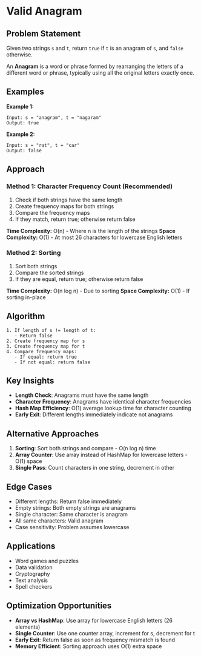 # Valid Anagram

## Problem Statement

Given two strings `s` and `t`, return `true` if `t` is an anagram of `s`, and `false` otherwise.

An **Anagram** is a word or phrase formed by rearranging the letters of a different word or phrase, typically using all the original letters exactly once.

## Examples

**Example 1:**
```
Input: s = "anagram", t = "nagaram"
Output: true
```

**Example 2:**
```
Input: s = "rat", t = "car"
Output: false
```

## Approach

### Method 1: Character Frequency Count (Recommended)
1. Check if both strings have the same length
2. Create frequency maps for both strings
3. Compare the frequency maps
4. If they match, return true; otherwise return false

**Time Complexity:** O(n) - Where n is the length of the strings
**Space Complexity:** O(1) - At most 26 characters for lowercase English letters

### Method 2: Sorting
1. Sort both strings
2. Compare the sorted strings
3. If they are equal, return true; otherwise return false

**Time Complexity:** O(n log n) - Due to sorting
**Space Complexity:** O(1) - If sorting in-place

## Algorithm

```
1. If length of s != length of t:
   - Return false
2. Create frequency map for s
3. Create frequency map for t
4. Compare frequency maps:
   - If equal: return true
   - If not equal: return false
```

## Key Insights

- **Length Check**: Anagrams must have the same length
- **Character Frequency**: Anagrams have identical character frequencies
- **Hash Map Efficiency**: O(1) average lookup time for character counting
- **Early Exit**: Different lengths immediately indicate not anagrams

## Alternative Approaches

1. **Sorting**: Sort both strings and compare - O(n log n) time
2. **Array Counter**: Use array instead of HashMap for lowercase letters - O(1) space
3. **Single Pass**: Count characters in one string, decrement in other

## Edge Cases

- Different lengths: Return false immediately
- Empty strings: Both empty strings are anagrams
- Single character: Same character is anagram
- All same characters: Valid anagram
- Case sensitivity: Problem assumes lowercase

## Applications

- Word games and puzzles
- Data validation
- Cryptography
- Text analysis
- Spell checkers

## Optimization Opportunities

- **Array vs HashMap**: Use array for lowercase English letters (26 elements)
- **Single Counter**: Use one counter array, increment for s, decrement for t
- **Early Exit**: Return false as soon as frequency mismatch is found
- **Memory Efficient**: Sorting approach uses O(1) extra space
